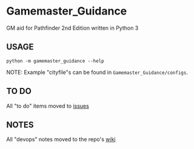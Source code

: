 # Gamemaster_Guidance

GM aid for Pathfinder 2nd Edition written in Python 3

## USAGE

`python -m gamemaster_guidance --help`

NOTE: Example "cityfile"s can be found in `Gamemaster_Guidance/configs`.

## TO DO

All "to do" items moved to [issues](https://github.com/hark130/Gamemaster_Guidance/issues)

## NOTES

All "devops" notes moved to the repo's [wiki](https://github.com/hark130/Gamemaster_Guidance/wiki/Useful-Git-Commands)
